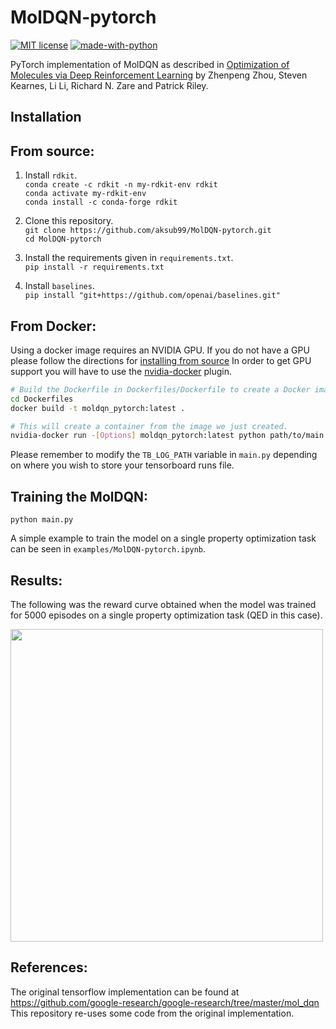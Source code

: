 # MolDQN-pytorch
[![MIT
license](https://img.shields.io/badge/License-MIT-blue.svg)](https://lbesson.mit-license.org/)
[![made-with-python](https://img.shields.io/badge/Made%20with-Python-1f425f.svg)](https://www.python.org/)

PyTorch implementation of MolDQN as described in [Optimization of Molecules via Deep Reinforcement Learning](https://www.nature.com/articles/s41598-019-47148-x)
by Zhenpeng Zhou, Steven Kearnes, Li Li, Richard N. Zare and Patrick Riley.

## Installation

## <a name="source"></a>From source:

1) Install `rdkit`.  
   `conda create -c rdkit -n my-rdkit-env rdkit`  
   `conda activate my-rdkit-env`  
   `conda install -c conda-forge rdkit`  
   
2) Clone this repository.  
   `git clone https://github.com/aksub99/MolDQN-pytorch.git`  
   `cd MolDQN-pytorch`
   
3) Install the requirements given in `requirements.txt`.  
   `pip install -r requirements.txt`  
   
4) Install `baselines`.  
   `pip install "git+https://github.com/openai/baselines.git"`  
   
## From Docker:

Using a docker image requires an NVIDIA GPU.  If you do not have a GPU please follow the directions for [installing from source](#source)
In order to get GPU support you will have to use the [nvidia-docker](https://github.com/NVIDIA/nvidia-docker) plugin.
``` bash
# Build the Dockerfile in Dockerfiles/Dockerfile to create a Docker image.
cd Dockerfiles
docker build -t moldqn_pytorch:latest .

# This will create a container from the image we just created.
nvidia-docker run -[Options] moldqn_pytorch:latest python path/to/main.py
```
Please remember to modify the `TB_LOG_PATH` variable in `main.py` depending on where you wish to store your tensorboard runs file.
## Training the MolDQN:

`python main.py`

A simple example to train the model on a single property optimization task can be seen in `examples/MolDQN-pytorch.ipynb`.

## Results:

The following was the reward curve obtained when the model was trained for 5000 episodes on a single property optimization task (QED in this case).

<img src="https://github.com/aksub99/MolDQN-pytorch/blob/master/Results/plots/episode_reward.svg" height="500" width="500">

## References:
The original tensorflow implementation can be found at https://github.com/google-research/google-research/tree/master/mol_dqn
This repository re-uses some code from the original implementation.
